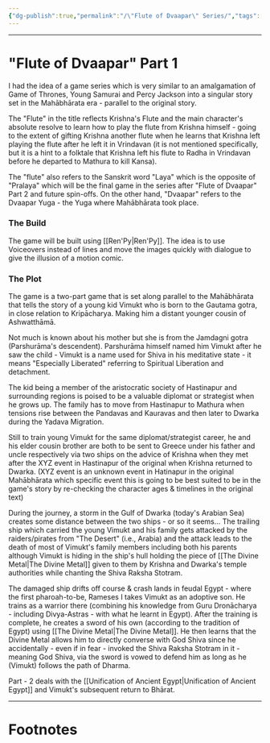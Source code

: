 ```yaml
---
{"dg-publish":true,"permalink":"/\"Flute of Dvaapar\" Series/","tags":["idea"]}
---
```



---
# "Flute of Dvaapar" Part 1
I had the idea of a game series which is very similar to an amalgamation of Game of Thrones, Young Samurai and Percy Jackson into a singular story set in the Mahābhārata era - parallel to the original story.

The "Flute" in the title reflects Krishna's Flute and the main character's absolute resolve to learn how to play the flute from Krishna himself - going to the extent of gifting Krishna another flute when he learns that Krishna left playing the flute after he left it in Vrindavan (it is not mentioned specifically, but it is a hint to a folktale that Krishna left his flute to Radha in Vrindavan before he departed to Mathura to kill Kansa). 

The "flute" also refers to the Sanskrit word "Laya" which is the opposite of "Pralaya" which will be the final game in the series after "Flute of Dvaapar" Part 2 and future spin-offs.
On the other hand, "Dvaapar" refers to the Dvaapar Yuga - the Yuga where Mahābhārata took place.

### The Build
The game will be built using [[Ren'Py\|Ren'Py]]. The idea is to use Voiceovers instead of lines and move the images quickly with dialogue to give the illusion of a motion comic.

### The Plot
The game is a two-part game that is set along parallel to the Mahābhārata that tells the story of a young kid Vimukt who is born to the Gautama gotra, in close relation to Kripācharya. Making him a distant younger cousin of Ashwatthāmā.

Not much is known about his mother but she is from the Jamdagni gotra (Parshurāma's descendent). Parshurāma himself named him Vimukt after he saw the child - Vimukt is a name used for Shiva in his meditative state - it means "Especially Liberated" referring to Spiritual Liberation and detachment.

The kid being a member of the aristocratic society of Hastinapur and surrounding regions is poised to be a valuable diplomat or strategist when he grows up. The family has to move from Hastinapur to Mathura when tensions rise between the Pandavas and Kauravas and then later to Dwarka during the Yadava Migration. 

Still to train young Vimukt for the same diplomat/strategist career, he and his elder cousin brother are both to be sent to Greece under his father and uncle respectively via two ships on the advice of Krishna when they met after the XYZ event in Hastinapur of the original when Krishna returned to Dwarka. (XYZ event is an unknown event in Hatinapur in the original Mahābhārata which specific event this is going to be best suited to be in the game's story by re-checking the character ages & timelines in the original text)

During the journey, a storm in the Gulf of Dwarka (today's Arabian Sea) creates some distance between the two ships - or so it seems...
The trailing ship which carried the young Vimukt and his family gets attacked by the raiders/pirates from "The Desert" (i.e., Arabia) and the attack leads to the death of most of Vimukt's family members including both his parents although Vimukt is hiding in the ship's hull holding the piece of [[The Divine Metal\|The Divine Metal]] given to them by Krishna and Dwarka's temple authorities while chanting the Shiva Raksha Stotram.

The damaged ship drifts off course & crash lands in feudal Egypt - where the first pharoah-to-be, Rameses I takes Vimukt as an adoptive son. He trains as a warrior there (combining his knowledge from Guru Dronācharya - including Divya-Astras - with what he learnt in Egypt). After the training is complete, he creates a sword of his own (according to the tradition of Egypt) using [[The Divine Metal\|The Divine Metal]]. He then learns that the Divine Metal allows him to directly converse with God Shiva since he accidentally - even if in fear - invoked the Shiva Raksha Stotram in it - meaning God Shiva, via the sword is vowed to defend him as long as he (Vimukt) follows the path of Dharma.

Part - 2 deals with the [[Unification of Ancient Egypt\|Unification of Ancient Egypt]] and Vimukt's subsequent return to Bhārat.

---
# Footnotes